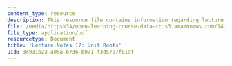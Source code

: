 ```yaml
---
content_type: resource
description: This resource file contains information regarding lecture 17.
file: /media/https%3A/open-learning-course-data-rc.s3.amazonaws.com/14-384-time-series-analysis-fall-2013/3c931b23a05ab736b071f3d5707f81af_MIT14_384F13_lec17.pdf
file_type: application/pdf
resourcetype: Document
title: 'Lecture Notes 17: Unit Roots'
uid: 3c931b23-a05a-b736-b071-f3d5707f81af
---
```

